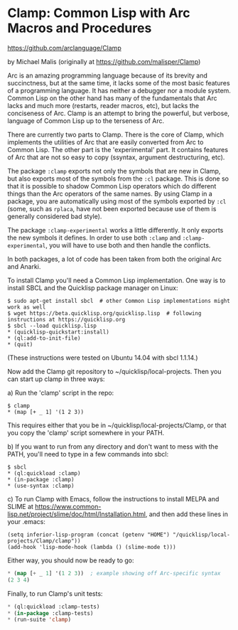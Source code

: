 Clamp: Common Lisp with Arc Macros and Procedures
====
https://github.com/arclanguage/Clamp

by Michael Malis (originally at https://github.com/malisper/Clamp)

Arc is an amazing programming language because of its brevity and succinctness,
but at the same time, it lacks some of the most basic features of a programming
language. It has neither a debugger nor a module system. Common Lisp on the
other hand has many of the fundamentals that Arc lacks and much more (restarts,
reader macros, etc), but lacks the conciseness of Arc. Clamp is an attempt to
bring the powerful, but verbose, language of Common Lisp up to the terseness
of Arc.

There are currently two parts to Clamp. There is the core of Clamp, which
implements the utilities of Arc that are easily converted from Arc to Common
Lisp. The other part is the 'experimental' part. It contains features of Arc
that are not so easy to copy (ssyntax, argument destructuring, etc).

The package `:clamp` exports not only the symbols that are new in Clamp, but
also exports most of the symbols from the `:cl` package. This is done so that
it is possible to shadow Common Lisp operators which do different things than
the Arc operators of the same names. By using Clamp in a package, you are
automatically using most of the symbols exported by `:cl` (some, such as
`rplaca`, have not been exported because use of them is generally considered
bad style).

The package `:clamp-experimental` works a little differently. It only exports
the new symbols it defines. In order to use both `:clamp` and `:clamp-experimental`,
you will have to use both and then handle the conflicts.

In both packages, a lot of code has been taken from both the original Arc and
Anarki.

To install Clamp you'll need a Common Lisp implementation. One way is to
install SBCL and the Quicklisp package manager on Linux:

  ```shell
  $ sudo apt-get install sbcl  # other Common Lisp implementations might work as well
  $ wget https://beta.quicklisp.org/quicklisp.lisp  # following instructions at https://quicklisp.org
  $ sbcl --load quicklisp.lisp
  * (quicklisp-quickstart:install)
  * (ql:add-to-init-file)
  * (quit)
  ```

(These instructions were tested on Ubuntu 14.04 with sbcl 1.1.14.)

Now add the Clamp git repository to ~/quicklisp/local-projects. Then you can
start up clamp in three ways:

a) Run the 'clamp' script in the repo:

  ```
  $ clamp
  * (map [+ _ 1] '(1 2 3))
  ```

This requires either that you be in ~/quicklisp/local-projects/Clamp, or that
you copy the 'clamp' script somewhere in your PATH.

b) If you want to run from any directory and don't want to mess with the PATH,
you'll need to type in a few commands into sbcl: 

  ```
  $ sbcl
  * (ql:quickload :clamp)
  * (in-package :clamp)
  * (use-syntax :clamp)
  ```

c) To run Clamp with Emacs, follow the instructions to install MELPA and SLIME
at https://www.common-lisp.net/project/slime/doc/html/Installation.html, and
then add these lines in your .emacs:

  ```
  (setq inferior-lisp-program (concat (getenv "HOME") "/quicklisp/local-projects/Clamp/clamp"))
  (add-hook 'lisp-mode-hook (lambda () (slime-mode t)))
  ```

Either way, you should now be ready to go:

  ``` lisp
  * (map [+ _ 1] '(1 2 3))  ; example showing off Arc-specific syntax
  (2 3 4)
  ```

Finally, to run Clamp's unit tests:

  ``` lisp
  * (ql:quickload :clamp-tests)
  * (in-package :clamp-tests)
  * (run-suite 'clamp)
  ```

